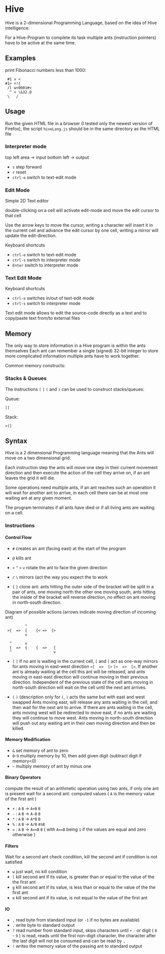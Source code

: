 # Hive
Hive is a 2-dimensional Programming Language, based on the idea of Hive intelligence.

<!-- TODO formulation-->
For a Hive-Program to complete its task multiple ants (instruction pointers) have to be active at the same time.

## Examples

print Fibonacci numbers less than 1000:
```
 #1 v <
#1> +!{
 /l w<0001#<
  ^ < \&32.@
 \   /
```

## Usage
Run the given HTML file in a browser (I tested only the newest version of Firefox),
the script `hiveLang.js` should be in the same directory as the HTML file

### Interpreter mode
<!-- TODO more intuitive controls -->
top left area -> input
bottom left -> output

- `s` step forward
- `r` reset
- `ctrl-e` switch to text-edit mode

### Edit Mode
Simple 2D Text editor

double-clicking on a cell will activate edit-mode and move the edit cursor to that cell

Use the arrow keys to move the cursor, writing a character will insert it in the current cell and advance the edit cursor by one cell, writing a mirror will update the edit-direction.

Keyboard shortcuts
- `ctrl-e` switch to text-edit mode
- `ctrl-s` switch to interpreter mode
- `Enter` switch to interpreter mode

### Text Edit Mode

Keyboard shortcuts
- `ctrl-e` switches in/out of text-edit mode
- `ctrl-s` switch to interpreter mode

Text edit mode allows to edit the source-code directly as a text and to copy/paste text from/to external files


## Memory
The only way to store information in a Hive program is within the ants themselves
Each ant can remember a single (signed) 32-bit integer to store more complicated information multiple ants have to work together.

Common memory constructs:
### Stacks & Queues
The instructions `[` `]` `(` and `)` can be used to construct stacks/queues:

<!-- TODO explanation-->
Queue:
```
[]
```

Stack:
```
>(]
```

## Syntax

Hive is a 2 dimensional Programming language meaning that the Ants will move on a two dimensional grid.

Each instruction step the ants will move one step in their current movement direction and then execute the action of the cell they arrive on, if an ant leaves the grid it will die.

Some operations need multiple ants, if an ant reaches such an operation it will wait for another ant to arrive,
in each cell there can be at most one waiting ant at any given moment.

The program terminates if all ants have died or if all living ants are waiting on a cell.

### Instructions

#### Control Flow
- `#` creates an ant (facing east) at the start of the program
- `@` kills ant

- `<` `^` `>` `v` rotate the ant to face the given direction
- `/` `\` mirrors (act the way you expect the to work

- `{` `}` clone ant:
 ants hitting the outer side of the bracket will be split in a pair of ants, one moving north the other one moving south,
 ants hitting the inside of the bracket will reverse direction, no effect on ant moving in north-south direction.

Diagram of possible actions (arrows indicate moving direction of incoming ant)
```
         ^
 >{  =>  {    {< =>  {>
         v 

  ^      v 
  {  =>  {    {  =>   {
  ^                   v
```

- `[` `]`
If no ant is waiting in the current cell, `[` and `]` act as one-way mirrors for ants moving in east-west direction `>[  =>  [>`  `[<  =>  [>`.
If another ant is already waiting at the cell this ant will be released, and ants moving in east-east direction will continue moving in their previous direction.
Independent of the previous state of the cell ants moving in north-south direction will wait on the cell until the next ant arrives.

<!-- XXX? formulation-->
- `(` `)` (description only for `(`, `)` acts the same but with east and west swapped
Ants moving east, will release any ants waiting in the cell, and then wait for the next ant to arrive.
If there are ants waiting in the cell, ants moving west will be redirected to move east, 
if no ants are waiting they will continue to move west.
Ants moving in north-south direction will push out any waiting ant in their own moving direction and then be killed.

#### Memory Modification

- `&` set memory of ant to zero
- `0`-`9` multiply memory by 10, then add given digit (subtract digit if memory<0)
- `~` multiply memory of ant by minus one

#### Binary Operators

compute the result of an arithmetic operation using two ants, if only one ant is present wait for a second ant:
computed values ( `A` is the memory value of the first ant )

- `+` :  `A` `B` -> `A+B` `B`
- `-` :  `A` `B` -> `A-B` `B`
- `*` :  `A` `B` -> `A*B` `B`
- `%` :  `A` `B` -> `A/B` `A%B`
- `=` :  `A` `B` -> `A==B` `B` ( with `A==B` being `1` if the values are equal and zero otherwise )
   
#### Filters

Wait for a second ant check condition, kill the second ant if condition is not satisfied
- `w` just wait, no kill condition
- `l` kill second ant if its value, is greater than or equal to the value of the the first ant
- `g` kill second ant if its value, is less than or equal to the value of the the first ant
- `e` kill second ant if its value, is not equal to the value of the first ant

#### IO
- `,` read byte from standard input (or `-1` if no bytes are available)
- `.` write byte to standard output
- `?` read number from standard input,
  skips characters until `+` `-` or digit ( `0` - `9` ) is read, reads until the first non-digit character, the character after the last digit will not be consumed and can be read by `,`
- `!` writes the memory value of the passing ant to standard output
